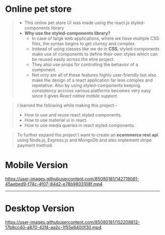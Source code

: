# Online pet store
 


> - This online pet store UI was made using the react.js styled-components library
> - **Why use the styled-components library?**
>   - In case of large web applications, where we have multiple CSS files, the syntax begins to get clumsy and complex.
>   - Instead of using classes like we do in **CSS**, styled-components make use of components to define their own styles which can be reused easily across the etire project.
>   - They also use props for controlling the behavior of a component.
>   - Not only are all of these features highly user-friendly but also make the design of a react application far less complex and repetative.
>  Also by using styled-components keeping consistency accross various platforms becomes very easy since it gives *React native mobile support*.




> I learned the following while making this project:-
> + How to use and reuse react styled components.
> + How to use material ui in react.
> + How to use media queries in react styled components.

> To further expand the project I want to create an **ecommerce rest api** using Node.js, Express.js and MongoDb and also implement stripe payment method.
  
# Mobile Version
https://user-images.githubusercontent.com/85080181/142719081-45aebed9-f74c-4f07-84d2-e78b9803108f.mp4

--------------

# Desktop Version

https://user-images.githubusercontent.com/85080181/152208812-17b8cc40-a870-42f4-aa2c-1f55e6400f30.mp4

